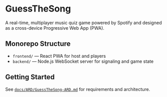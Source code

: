 # GuessTheSong

A real-time, multiplayer music quiz game powered by Spotify and designed as a cross-device Progressive Web App (PWA).

## Monorepo Structure

- `frontend/` — React PWA for host and players
- `backend/` — Node.js WebSocket server for signaling and game state

## Getting Started

See [`docs/ARD/GuessTheSong-ARD.md`](docs/ARD/GuessTheSong-ARD.md) for requirements and architecture.